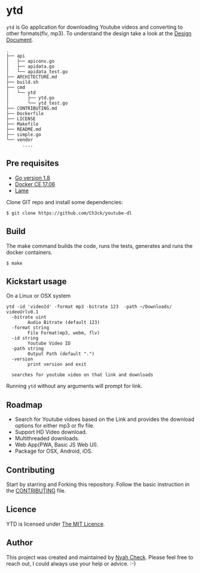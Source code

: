 # ytd
`ytd` is Go application for downloading Youtube videos and converting to other formats(flv, mp3). To understand the design take a look at the [Design Document](ARCHITECTURE.md).

```
.
├── api
│   ├── apiconv.go
│   ├── apidata.go
│   └── apidata_test.go
├── ARCHITECTURE.md
├── build.sh
├── cmd
│   └── ytd
│       ├── ytd.go
│       └── ytd_test.go
├── CONTRIBUTING.md
├── Dockerfile
├── LICENSE
├── Makefile
├── README.md
├── simple.go
└── vendor
      ....
```

## Pre requisites

* [Go version 1.8](https://github.com/golang/go/releases/tag/go.1.8.3)
* [Docker CE 17.06](https://docs.docker.com/release-notes/docker-ce/)
* [Lame](https://sourceforge.net/projects/lame/)

Clone GIT repo and install some dependencies:
```
$ git clone https://github.com/Ch3ck/youtube-dl

```

## Build

The make command builds the code, runs the tests, generates and runs the docker containers.

```
$ make
```

## Kickstart usage

On a Linux or OSX system
```
ytd -id 'videoId' -format mp3 -bitrate 123  -path ~/Downloads/ videoUrlv0.1
  -bitrate uint
    	Audio Bitrate (default 123)
  -format string
    	File Format(mp3, webm, flv)
  -id string
    	Youtube Video ID
  -path string
    	Output Path (default ".")
  -version
    	print version and exit

  searches for youtube video on that link and downloads
```
Running `ytd` without any arguments will prompt for link.


## Roadmap

* Search for Youtube vidoes based on the Link and provides the download options for either mp3 or flv file.
* Support HD Video download.
* Multithreaded downloads.
* Web App(PWA, Basic JS Web UI).
* Package for OSX, Android, iOS.


## Contributing

Start by starring and Forking this repository. Follow the basic instruction in the [CONTRIBUTING](CONTRIBUTING.md) file.

## Licence

YTD is licensed under [The MIT Licence](LICENSE.md).

## Author

This project was created and maintained by [Nyah Check](https://twitter.com/nyah_check). Please feel free to reach out, I could always use your help or advice. :-)
